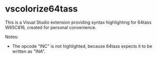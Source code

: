 # vscolorize64tass
This is a Visual Studio extension providing syntax highlighting for 64tass W65C816, created for personal convenience.

Notes:
* The opcode "INC" is not highlighted, because 64tass expects it to be written as "INA".
